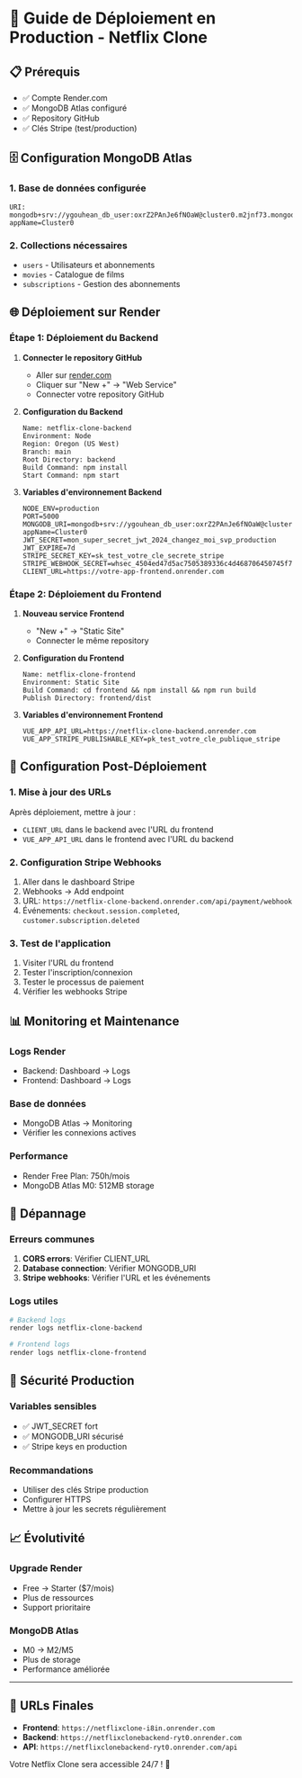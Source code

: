 # 🚀 Guide de Déploiement en Production - Netflix Clone

## 📋 Prérequis

- ✅ Compte Render.com
- ✅ MongoDB Atlas configuré
- ✅ Repository GitHub
- ✅ Clés Stripe (test/production)

## 🗄️ Configuration MongoDB Atlas

### 1. Base de données configurée
```
URI: mongodb+srv://ygouhean_db_user:oxrZ2PAnJe6fNOaW@cluster0.m2jnf73.mongodb.net/?appName=Cluster0
```

### 2. Collections nécessaires
- `users` - Utilisateurs et abonnements
- `movies` - Catalogue de films
- `subscriptions` - Gestion des abonnements

## 🌐 Déploiement sur Render

### Étape 1: Déploiement du Backend

1. **Connecter le repository GitHub**
   - Aller sur [render.com](https://render.com)
   - Cliquer sur "New +" → "Web Service"
   - Connecter votre repository GitHub

2. **Configuration du Backend**
   ```
   Name: netflix-clone-backend
   Environment: Node
   Region: Oregon (US West)
   Branch: main
   Root Directory: backend
   Build Command: npm install
   Start Command: npm start
   ```

3. **Variables d'environnement Backend**
   ```
   NODE_ENV=production
   PORT=5000
   MONGODB_URI=mongodb+srv://ygouhean_db_user:oxrZ2PAnJe6fNOaW@cluster0.m2jnf73.mongodb.net/?appName=Cluster0
   JWT_SECRET=mon_super_secret_jwt_2024_changez_moi_svp_production
   JWT_EXPIRE=7d
   STRIPE_SECRET_KEY=sk_test_votre_cle_secrete_stripe
   STRIPE_WEBHOOK_SECRET=whsec_4504ed47d5ac7505389336c4d468706450745f7dce1eaff18a47b8161384c1d7
   CLIENT_URL=https://votre-app-frontend.onrender.com
   ```

### Étape 2: Déploiement du Frontend

1. **Nouveau service Frontend**
   - "New +" → "Static Site"
   - Connecter le même repository

2. **Configuration du Frontend**
   ```
   Name: netflix-clone-frontend
   Environment: Static Site
   Build Command: cd frontend && npm install && npm run build
   Publish Directory: frontend/dist
   ```

3. **Variables d'environnement Frontend**
   ```
   VUE_APP_API_URL=https://netflix-clone-backend.onrender.com
   VUE_APP_STRIPE_PUBLISHABLE_KEY=pk_test_votre_cle_publique_stripe
   ```

## 🔧 Configuration Post-Déploiement

### 1. Mise à jour des URLs
Après déploiement, mettre à jour :
- `CLIENT_URL` dans le backend avec l'URL du frontend
- `VUE_APP_API_URL` dans le frontend avec l'URL du backend

### 2. Configuration Stripe Webhooks
1. Aller dans le dashboard Stripe
2. Webhooks → Add endpoint
3. URL: `https://netflix-clone-backend.onrender.com/api/payment/webhook`
4. Événements: `checkout.session.completed`, `customer.subscription.deleted`

### 3. Test de l'application
1. Visiter l'URL du frontend
2. Tester l'inscription/connexion
3. Tester le processus de paiement
4. Vérifier les webhooks Stripe

## 📊 Monitoring et Maintenance

### Logs Render
- Backend: Dashboard → Logs
- Frontend: Dashboard → Logs

### Base de données
- MongoDB Atlas → Monitoring
- Vérifier les connexions actives

### Performance
- Render Free Plan: 750h/mois
- MongoDB Atlas M0: 512MB storage

## 🚨 Dépannage

### Erreurs communes
1. **CORS errors**: Vérifier CLIENT_URL
2. **Database connection**: Vérifier MONGODB_URI
3. **Stripe webhooks**: Vérifier l'URL et les événements

### Logs utiles
```bash
# Backend logs
render logs netflix-clone-backend

# Frontend logs  
render logs netflix-clone-frontend
```

## 🔐 Sécurité Production

### Variables sensibles
- ✅ JWT_SECRET fort
- ✅ MONGODB_URI sécurisé
- ✅ Stripe keys en production

### Recommandations
- Utiliser des clés Stripe production
- Configurer HTTPS
- Mettre à jour les secrets régulièrement

## 📈 Évolutivité

### Upgrade Render
- Free → Starter ($7/mois)
- Plus de ressources
- Support prioritaire

### MongoDB Atlas
- M0 → M2/M5
- Plus de storage
- Performance améliorée

---

## 🎯 URLs Finales

- **Frontend**: `https://netflixclone-i8in.onrender.com`
- **Backend**: `https://netflixclonebackend-ryt0.onrender.com`
- **API**: `https://netflixclonebackend-ryt0.onrender.com/api`

Votre Netflix Clone sera accessible 24/7 ! 🎊

